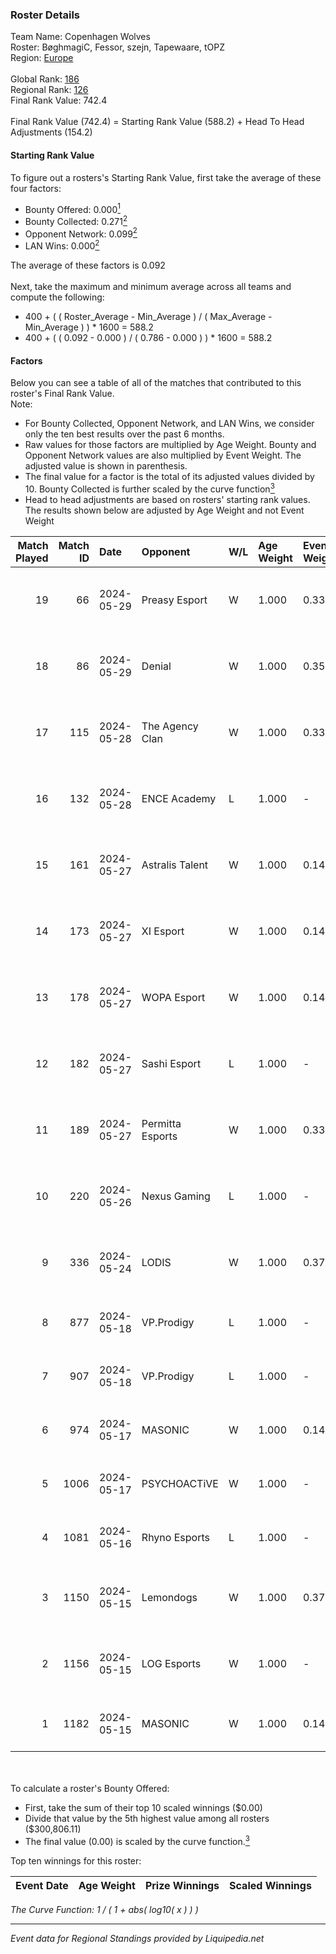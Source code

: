 ### Roster Details<br />
Team Name: Copenhagen Wolves<br />
Roster: BøghmagiC, Fessor, szejn, Tapewaare, tOPZ<br />
Region: [Europe]( ../standings_europe.md)<br />
<br />
Global Rank: [186](../standings_global.md)<br />
Regional Rank: [126]( ../standings_europe.md)<br />
Final Rank Value:  742.4<br />
<br />
Final Rank Value (742.4) = Starting Rank Value (588.2) + Head To Head Adjustments (154.2)<br />

#### Starting Rank Value<br />
To figure out a rosters's Starting Rank Value, first take the average of these four factors:<br />
- Bounty Offered: 0.000[<sup>1</sup>](#table2)
- Bounty Collected: 0.271[<sup>2</sup>](#table1)
- Opponent Network: 0.099[<sup>2</sup>](#table1)
- LAN Wins: 0.000[<sup>2</sup>](#table1)

The average of these factors is 0.092<br />
<br />
Next, take the maximum and minimum average across all teams and compute the following:<br />
- 400 + ( ( Roster_Average - Min_Average ) / ( Max_Average - Min_Average ) ) * 1600 = 588.2
- 400 + ( ( 0.092 - 0.000 ) / ( 0.786 - 0.000 ) ) * 1600 = 588.2


#### Factors<br />
Below you can see a table of all of the matches that contributed to this roster's Final Rank Value.<br />
Note:<br />

- For Bounty Collected, Opponent Network, and LAN Wins, we consider only the ten best results over the past 6 months.
- Raw values for those factors are multiplied by Age Weight. Bounty and Opponent Network values are also multiplied by Event Weight. The adjusted value is shown in parenthesis.
- The final value for a factor is the total of its adjusted values divided by 10. Bounty Collected is further scaled by the curve function[<sup>3</sup>](#curveFunction)
- Head to head adjustments are based on rosters' starting rank values. The results shown below are adjusted by Age Weight and not Event Weight
<span id="table1"></span><br />


| Match Played | Match ID | Date       | Opponent         | W/L | Age Weight | Event Weight | Bounty Collected | Opponent Network | LAN Wins  | H2H Adj. | Roster                                    |
| -: | -: | :- | :- | :- | :- | :- | :- | :- | :- | -: | :- |
|           19 |       66 | 2024-05-29 | Preasy Esport    | W   | 1.000      | 0.333        | 0.008 (0.003)    | 0.642 (0.214)    | 0 (0.000) |    14.47 | BøghmagiC, Fessor, szejn, Tapewaare, tOPZ |
|           18 |       86 | 2024-05-29 | Denial           | W   | 1.000      | 0.354        | 0.000 (0.000)    | 0.138 (0.049)    | 0 (0.000) |    10.51 | BøghmagiC, Fessor, szejn, Tapewaare, tOPZ |
|           17 |      115 | 2024-05-28 | The Agency Clan  | W   | 1.000      | 0.333        | 0.000 (0.000)    | -                | 0 (0.000) |     7.99 | BøghmagiC, Fessor, szejn, Tapewaare, tOPZ |
|           16 |      132 | 2024-05-28 | ENCE Academy     | L   | 1.000      | -            | -                | -                | -         |   -14.36 | BøghmagiC, Fessor, szejn, Tapewaare, tOPZ |
|           15 |      161 | 2024-05-27 | Astralis Talent  | W   | 1.000      | 0.143        | 0.012 (0.002)    | 0.452 (0.065)    | 0 (0.000) |    17.30 | BøghmagiC, Fessor, szejn, Tapewaare, tOPZ |
|           14 |      173 | 2024-05-27 | XI Esport        | W   | 1.000      | 0.143        | 0.001 (0.000)    | 0.277 (0.040)    | 0 (0.000) |    15.26 | BøghmagiC, Fessor, szejn, Tapewaare, tOPZ |
|           13 |      178 | 2024-05-27 | WOPA Esport      | W   | 1.000      | 0.143        | 0.003 (0.000)    | 0.594 (0.085)    | 0 (0.000) |    18.25 | BøghmagiC, Fessor, szejn, Tapewaare, tOPZ |
|           12 |      182 | 2024-05-27 | Sashi Esport     | L   | 1.000      | -            | -                | -                | -         |    -1.34 | BøghmagiC, Fessor, szejn, Tapewaare, tOPZ |
|           11 |      189 | 2024-05-27 | Permitta Esports | W   | 1.000      | 0.333        | 0.029 (0.010)    | 1.000 (0.333)    | 0 (0.000) |    21.43 | BøghmagiC, Fessor, szejn, Tapewaare, tOPZ |
|           10 |      220 | 2024-05-26 | Nexus Gaming     | L   | 1.000      | -            | -                | -                | -         |    -7.50 | BøghmagiC, Fessor, szejn, Tapewaare, tOPZ |
|            9 |      336 | 2024-05-24 | LODIS            | W   | 1.000      | 0.372        | 0.001 (0.000)    | 0.140 (0.052)    | 0 (0.000) |    12.04 | artie, Basso, BøghmagiC, Fessor, szejn    |
|            8 |      877 | 2024-05-18 | VP.Prodigy       | L   | 1.000      | -            | -                | -                | -         |    -8.41 | Basso, BøghmagiC, Fessor, szejn, vigg0    |
|            7 |      907 | 2024-05-18 | VP.Prodigy       | L   | 1.000      | -            | -                | -                | -         |    -9.03 | Basso, BøghmagiC, Fessor, szejn, vigg0    |
|            6 |      974 | 2024-05-17 | MASONIC          | W   | 1.000      | 0.143        | 0.018 (0.003)    | 0.182 (0.026)    | 0 (0.000) |    22.18 | Basso, BøghmagiC, Fessor, szejn, vigg0    |
|            5 |     1006 | 2024-05-17 | PSYCHOACTiVE     | W   | 1.000      | -            | -                | -                | 0 (0.000) |    10.51 | Basso, BøghmagiC, Fessor, szejn, vigg0    |
|            4 |     1081 | 2024-05-16 | Rhyno Esports    | L   | 1.000      | -            | -                | -                | -         |    -4.72 | Basso, BøghmagiC, Fessor, szejn, vigg0    |
|            3 |     1150 | 2024-05-15 | Lemondogs        | W   | 1.000      | 0.372        | -                | 0.274 (0.102)    | -         |    15.48 | artie, Basso, BøghmagiC, Fessor, szejn    |
|            2 |     1156 | 2024-05-15 | LOG Esports      | W   | 1.000      | -            | -                | -                | -         |    10.06 | artie, Basso, BøghmagiC, Fessor, szejn    |
|            1 |     1182 | 2024-05-15 | MASONIC          | W   | 1.000      | 0.143        | 0.018 (0.003)    | 0.182 (0.026)    | -         |    24.14 | Basso, BøghmagiC, Fessor, szejn, vigg0    |

<br />
<span id="table2"></span><br />
To calculate a roster's Bounty Offered:<br />

- First, take the sum of their top 10 scaled winnings ($0.00)
- Divide that value by the 5th highest value among all rosters ($300,806.11)
- The final value (0.00) is scaled by the curve function.[<sup>3</sup>](#curveFunction)

Top ten winnings for this roster:<br />

| Event Date | Age Weight | Prize Winnings | Scaled Winnings |
| :- | -: | :- | :- |


<span id="curveFunction"></span>_The Curve Function: 1 / ( 1 + abs( log10( x ) ) )_<br />

---
_Event data for Regional Standings provided by Liquipedia.net_<br />
